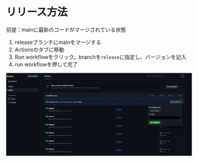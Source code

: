 # リリース方法

前提：mainに最新のコードがマージされている状態

1. releaseブランチにmainをマージする
1. Actionsのタブに移動
1. Run workflowをクリック。branchを`release`に指定し、バージョンを記入
1. run workflowを押して完了

![img-01](readme_imgs/img-02.png)